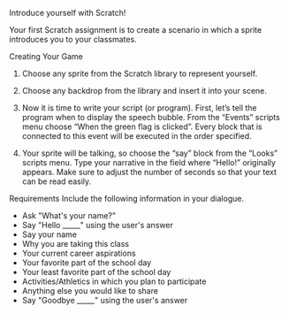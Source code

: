 Introduce yourself with Scratch!

Your first Scratch assignment is to create a scenario in which a sprite introduces you to your classmates. 

Creating Your Game
1.	Choose any sprite from the Scratch library to represent yourself.



2.	 Choose any backdrop from the library and insert it into your scene.

3.	Now it is time to write your script (or program). First, let’s tell the program when to display the speech bubble. From the “Events” scripts menu choose “When the green flag is clicked”. Every block that is connected to this event will be executed in the order specified.
 
4.	Your sprite will be talking, so choose the “say” block from the “Looks” scripts menu. Type your narrative in the field where “Hello!” originally appears. Make sure to adjust the number of seconds so that your text can be read easily.



Requirements
Include the following information in your dialogue.
* Ask "What's your name?"
* Say "Hello _____" using the user's answer
*	Say your name
*	Why you are taking this class
*	Your current career aspirations
*	Your favorite part of the school day
*	Your least favorite part of the school day
*	Activities/Athletics in which you plan to participate
*	Anything else you would like to share
* Say "Goodbye _____" using the user's answer
